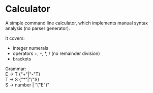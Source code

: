 # Calculator
A simple command line calculator, which implements manual syntax analysis (no parser generator).

It covers:
- integer numerals
- operators +, -, *, / (no remainder division)
- brackets

Grammar:<br />
E -> T {"+"|"-"T}<br />
T -> S {"*"|"/"S}<br />
S -> number | "("E")"
